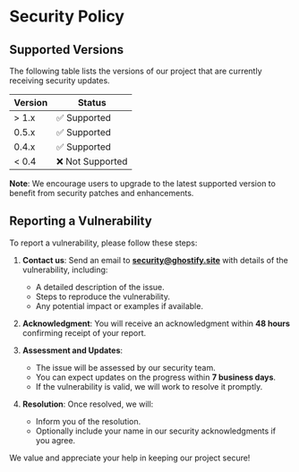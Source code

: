 # Security Policy

## Supported Versions

The following table lists the versions of our project that are currently receiving security updates.

| Version | Status           |
| ------- | ---------------- |
| > 1.x   | ✅ Supported     |
| 0.5.x   | ✅ Supported     |
| 0.4.x   | ✅ Supported     |
| < 0.4   | ❌ Not Supported |

**Note**: We encourage users to upgrade to the latest supported version to benefit from security patches and enhancements.

## Reporting a Vulnerability

To report a vulnerability, please follow these steps:

1. **Contact us**: Send an email to **[security@ghostify.site](mailto:security@ghostify.site)** with details of the vulnerability, including:

   - A detailed description of the issue.
   - Steps to reproduce the vulnerability.
   - Any potential impact or examples if available.

2. **Acknowledgment**: You will receive an acknowledgment within **48 hours** confirming receipt of your report.

3. **Assessment and Updates**:

   - The issue will be assessed by our security team.
   - You can expect updates on the progress within **7 business days**.
   - If the vulnerability is valid, we will work to resolve it promptly.

4. **Resolution**: Once resolved, we will:
   - Inform you of the resolution.
   - Optionally include your name in our security acknowledgments if you agree.

We value and appreciate your help in keeping our project secure!
